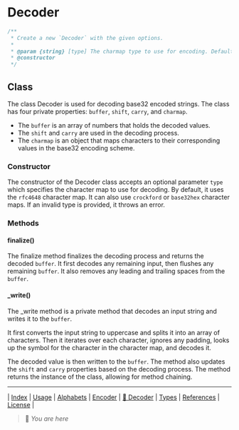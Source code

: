 # Decoder

```ts
/**
 * Create a new `Decoder` with the given options.
 *
 * @param {string} [type] The charmap type to use for encoding. Default is 'rfc4648'.
 * @constructor
 */
```

## Class

The class Decoder is used for decoding base32 encoded strings. The class has four private properties: `buffer`, `shift`, `carry`, and `charmap`.

- The `buffer` is an array of numbers that holds the decoded values.
- The `shift` and `carry` are used in the decoding process.
- The `charmap` is an object that maps characters to their corresponding values in the base32 encoding scheme.

### Constructor

The constructor of the Decoder class accepts an optional parameter `type` which specifies the character map to use for decoding. By default, it uses the `rfc4648` character map. It can also use `crockford` or `base32hex` character maps. If an invalid type is provided, it throws an error.

### Methods

#### finalize()

The finalize method finalizes the decoding process and returns the decoded `buffer`. It first decodes any remaining input, then flushes any remaining `buffer`. It also removes any leading and trailing spaces from the `buffer`.

#### _write()

The _write method is a private method that decodes an input string and writes it to the `buffer`.

It first converts the input string to uppercase and splits it into an array of characters. Then it iterates over each character, ignores any padding, looks up the symbol for the character in the character map, and decodes it.

The decoded value is then written to the `buffer`. The method also updates the `shift` and `carry` properties based on the decoding process. The method returns the instance of the class, allowing for method chaining.

---

| [Index](index) | [Usage](usage) | [Alphabets](alphabets) | [Encoder](encoder) | [📍 Decoder](decoder) | [Types](types) | [References](references) | [License](../license) |

> 📍 *You are here*
